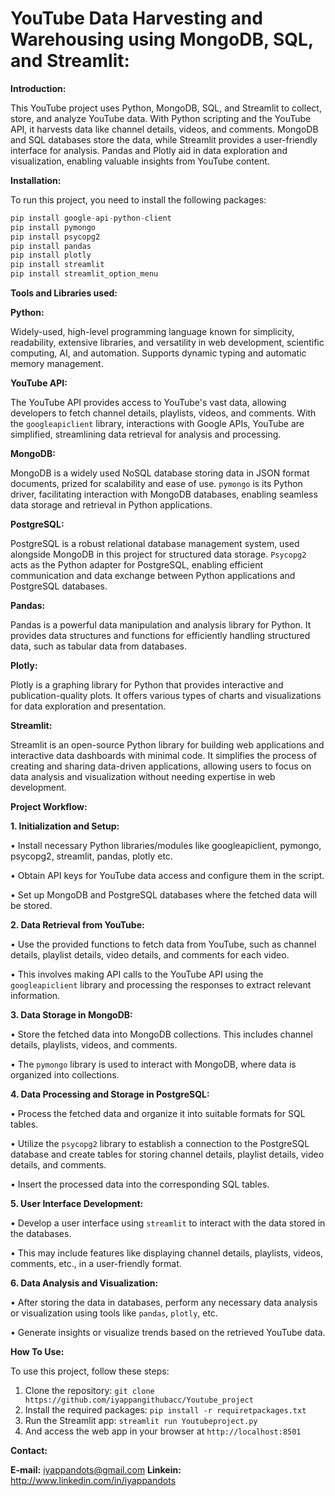 # YouTube Data Harvesting and Warehousing using MongoDB, SQL, and Streamlit:

**Introduction:**

This YouTube project uses Python, MongoDB, SQL, and Streamlit to collect, store, and analyze YouTube data. With Python scripting and the YouTube API, it harvests data like channel details, videos, and comments. MongoDB and SQL databases store the data, while Streamlit provides a user-friendly interface for analysis. Pandas and Plotly aid in data exploration and visualization, enabling valuable insights from YouTube content.

**Installation:**

To run this project, you need to install the following packages:
```python
pip install google-api-python-client
pip install pymongo
pip install psycopg2
pip install pandas
pip install plotly
pip install streamlit
pip install streamlit_option_menu
```

**Tools and Libraries used:**

**Python:**

Widely-used, high-level programming language known for simplicity, readability, extensive libraries, and versatility in web development, scientific computing, AI, and automation. Supports dynamic typing and automatic memory management.

**YouTube API:**

The YouTube API provides access to YouTube's vast data, allowing developers to fetch channel details, playlists, videos, and comments. With the `googleapiclient` library, interactions with Google APIs, YouTube are simplified, streamlining data retrieval for analysis and processing.

**MongoDB:**

MongoDB is a widely used NoSQL database storing data in JSON format documents, prized for scalability and ease of use. `pymongo` is its Python driver, facilitating interaction with MongoDB databases, enabling seamless data storage and retrieval in Python applications.

**PostgreSQL:**

PostgreSQL is a robust relational database management system, used alongside MongoDB in this project for structured data storage. `Psycopg2` acts as the Python adapter for PostgreSQL, enabling efficient communication and data exchange between Python applications and PostgreSQL databases.

**Pandas:**

Pandas is a powerful data manipulation and analysis library for Python. It provides data structures and functions for efficiently handling structured data, such as tabular data from databases.

**Plotly:**

Plotly is a graphing library for Python that provides interactive and publication-quality plots. It offers various types of charts and visualizations for data exploration and presentation.

**Streamlit:**

Streamlit is an open-source Python library for building web applications and interactive data dashboards with minimal code. It simplifies the process of creating and sharing data-driven applications, allowing users to focus on data analysis and visualization without needing expertise in web development.

**Project Workflow:**

**1. Initialization and Setup:**

•	Install necessary Python libraries/modules like googleapiclient, pymongo, psycopg2, streamlit, pandas, plotly etc.

•	Obtain API keys for YouTube data access and configure them in the script.

•	Set up MongoDB and PostgreSQL databases where the fetched data will be stored.

**2. Data Retrieval from YouTube:**

•	Use the provided functions to fetch data from YouTube, such as channel details, playlist details, video details, and comments for each video.

•	This involves making API calls to the YouTube API using the `googleapiclient` library and processing the responses to extract relevant information.

**3. Data Storage in MongoDB:**

•	Store the fetched data into MongoDB collections. This includes channel details, playlists, videos, and comments.

•	The `pymongo` library is used to interact with MongoDB, where data is organized into collections.

**4. Data Processing and Storage in PostgreSQL:**

•	Process the fetched data and organize it into suitable formats for SQL tables.

•	Utilize the `psycopg2` library to establish a connection to the PostgreSQL database and create tables for storing channel details, playlist details, video details, and comments.

•	Insert the processed data into the corresponding SQL tables.

**5. User Interface Development:**

•	Develop a user interface using `streamlit` to interact with the data stored in the databases.

•	This may include features like displaying channel details, playlists, videos, comments, etc., in a user-friendly format.

**6. Data Analysis and Visualization:**

•	After storing the data in databases, perform any necessary data analysis or visualization using tools like `pandas`, `plotly`, etc.

•	Generate insights or visualize trends based on the retrieved YouTube data.

**How To Use:**

To use this project, follow these steps:

1.	Clone the repository: ```git clone https://github.com/iyappangithubacc/Youtube_project```
2.	Install the required packages: ```pip install -r requiretpackages.txt```
3.	Run the Streamlit app: ```streamlit run Youtubeproject.py```
4.	And access the web app in your browser at ```http://localhost:8501```

**Contact:**

**E-mail:** iyappandots@gmail.com
**Linkein:** http://www.linkedin.com/in/iyappandots 





